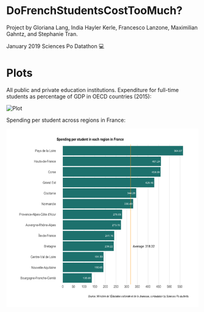 # DoFrenchStudentsCostTooMuch?

Project by Gloriana Lang, India Hayler Kerle, Francesco Lanzone, Maximilian Gahntz, and Stephanie Tran. 

January 2019 Sciences Po Datathon 💻

# Plots
All public and private education institutions. Expenditure for full-time students as percentage of GDP in OECD countries (2015):

![Plot](https://github.com/transteph/DoFrenchStudentsCostTooMuch/blob/master/eduExpendOecd.png?raw=true "Education expenditure in OECD countries as % of GDP (2015)")

Spending per student across regions in France:

![Plot](https://github.com/transteph/DoFrenchStudentsCostTooMuch/blob/master/frRegionsSpendingPerStudent.png?raw=true "Spending per student in each region in France")